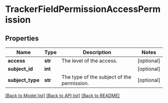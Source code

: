 # TrackerFieldPermissionAccessPermission

## Properties
Name | Type | Description | Notes
------------ | ------------- | ------------- | -------------
**access** | **str** | The level of the access. | [optional] 
**subject_id** | **int** |  | [optional] 
**subject_type** | **str** | The type of the subject of the permission. | [optional] 

[[Back to Model list]](../README.md#documentation-for-models) [[Back to API list]](../README.md#documentation-for-api-endpoints) [[Back to README]](../README.md)

